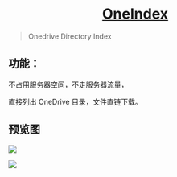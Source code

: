 # <h1 align="center"><a href=" https://pan.layne666.cn" target="_blank">OneIndex</a></h1>
> Onedrive Directory Index

## 功能：
不占用服务器空间，不走服务器流量，  

直接列出 OneDrive 目录，文件直链下载。  

## 预览图

![](http://file.layne666.cn/img/20191125233848.png)

![](http://file.layne666.cn/img/20191125233913.png)